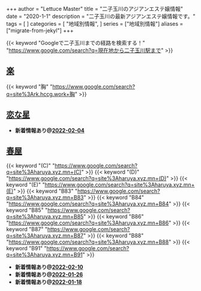 +++
author = "Lettuce Master"
title = "二子玉川のアジアンエステ嬢情報"
date = "2020-1-1"
description = "二子玉川の最新アジアンエステ嬢情報です。"
tags = [
]
categories = [
    "地域別情報",
]
series = ["地域別情報"]
aliases = ["migrate-from-jekyl"]
+++

{{< keyword "Googleで二子玉川までの経路を検索する！" "https://www.google.com/search?q=現在地から二子玉川駅まで" >}}

## [楽](http://rk.hccg.work/)
{{< keyword "胸" "https://www.google.com/search?q=site%3Ark.hccg.work+胸" >}} 

## [恋な星](http://koihoshi.agomaj.com/)


- **新着情報あり@[2022-02-04](/post/2022-02-04)**
## [春屋](https://haruya.xyz.mn/)
{{< keyword "(C)" "https://www.google.com/search?q=site%3Aharuya.xyz.mn+(C)" >}} {{< keyword "(D)" "https://www.google.com/search?q=site%3Aharuya.xyz.mn+(D)" >}} {{< keyword "(E)" "https://www.google.com/search?q=site%3Aharuya.xyz.mn+(E)" >}} {{< keyword "B83" "https://www.google.com/search?q=site%3Aharuya.xyz.mn+B83" >}} {{< keyword "B84" "https://www.google.com/search?q=site%3Aharuya.xyz.mn+B84" >}} {{< keyword "B85" "https://www.google.com/search?q=site%3Aharuya.xyz.mn+B85" >}} {{< keyword "B86" "https://www.google.com/search?q=site%3Aharuya.xyz.mn+B86" >}} {{< keyword "B87" "https://www.google.com/search?q=site%3Aharuya.xyz.mn+B87" >}} {{< keyword "B88" "https://www.google.com/search?q=site%3Aharuya.xyz.mn+B88" >}} {{< keyword "B91" "https://www.google.com/search?q=site%3Aharuya.xyz.mn+B91" >}} 

- **新着情報あり@[2022-02-10](/post/2022-02-10)**
- **新着情報あり@[2022-01-26](/post/2022-01-26)**
- **新着情報あり@[2022-01-18](/post/2022-01-18)**
